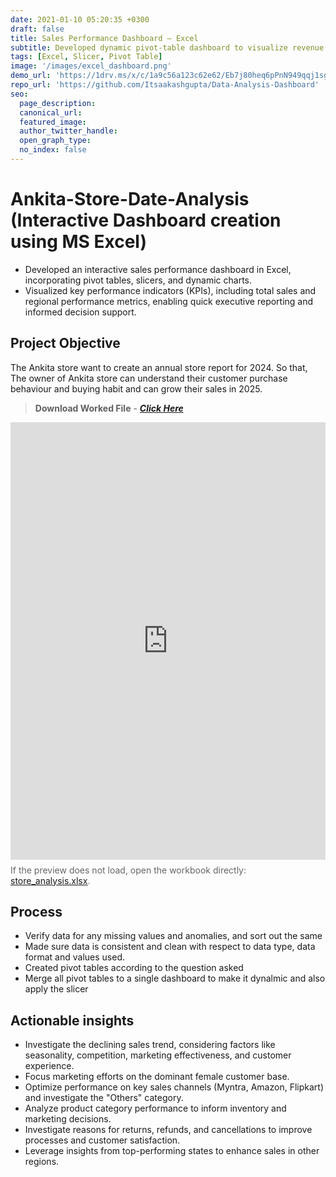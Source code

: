```yaml
---
date: 2021-01-10 05:20:35 +0300
draft: false
title: Sales Performance Dashboard – Excel
subtitle: Developed dynamic pivot-table dashboard to visualize revenue KPIs and regional performance.
tags: [Excel, Slicer, Pivot Table]
image: '/images/excel_dashboard.png'
demo_url: 'https://1drv.ms/x/c/1a9c56a123c62e62/Eb7j80heq6pPnN949qqj1sgBrKrC9KbOcDKn1ruumBJ3gw'
repo_url: 'https://github.com/Itsaakashgupta/Data-Analysis-Dashboard'
seo:
  page_description: 
  canonical_url: 
  featured_image: 
  author_twitter_handle: 
  open_graph_type:
  no_index: false
---
```

# Ankita-Store-Date-Analysis (Interactive Dashboard creation using MS Excel)

- Developed an interactive sales performance dashboard in Excel, incorporating pivot 
tables, slicers, and dynamic charts.  
- Visualized key performance indicators (KPIs), including total sales and regional 
performance metrics, enabling quick executive reporting and informed decision support.

## Project Objective
The Ankita store want to create an annual store report for 2024. So that, The owner of Ankita store can understand their customer purchase behaviour and buying habit and can grow their sales in 2025.

> **Download Worked File** - [***Click Here***](/uploads/store_analysis.xlsx)

<iframe width="100%" height="700" frameborder="0" scrolling="no" src="https://view.officeapps.live.com/op/embed.aspx?src=https%3A%2F%2Fitsaakashgupta.github.io%2Fuploads%2Fstore_analysis.xlsx&wdAllowInteractivity=True&wdHideGridlines=True&wdHideHeaders=True&wdDownloadButton=True"></iframe>
<p style="font-size:14px;margin-top:8px;color:#666">If the preview does not load, open the workbook directly: <a href="https://itsaakashgupta.github.io/uploads/store_analysis.xlsx" target="_blank" rel="noopener">store_analysis.xlsx</a>.</p>

## Process
  - Verify data for any missing values and anomalies, and sort out the same
  - Made sure data is consistent and clean with respect to data type, data format and values used.
  - Created pivot tables according to the question asked
  - Merge all pivot tables to a single dashboard to make it dynalmic and also apply the slicer

## Actionable insights
- Investigate the declining sales trend, considering factors like seasonality, competition, marketing effectiveness, and customer experience.
- Focus marketing efforts on the dominant female customer base.
- Optimize performance on key sales channels (Myntra, Amazon, Flipkart) and investigate the "Others" category.
- Analyze product category performance to inform inventory and marketing decisions.
- Investigate reasons for returns, refunds, and cancellations to improve processes and customer satisfaction.
- Leverage insights from top-performing states to enhance sales in other regions.